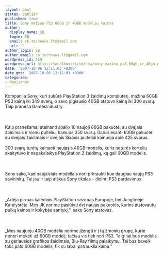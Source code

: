 ```yaml
---
layout: post
status: publish
published: true
title: Sony mažina PS3 60GB ir 40GB modelių kainas
author:
  display_name: SB
  login: SB
  email: sb.technews.lt@gmail.com
  url: ''
author_login: SB
author_email: sb.technews.lt@gmail.com
wordpress_id: 559
wordpress_url: http://localhost/site/new/sony_mazina_ps3_60gb_ir_40gb_modeliu_kainas/
date: '2007-10-06 12:11:03 +0300'
date_gmt: '2007-10-06 12:11:03 +0300'
categories:
- Naujienos
---
```

<p>Kompanija Sony, kuri sukūrė PlayStation 3 žaidimų kompiuterį, mažina 60GB PS3 kainą iki 349 svarų, o savo pigiausio 40GB atstovo kainą iki 300 svarų. Taip praneša GamesIndustry.<br />
<br><br />
<br>Kaip pranešama, ateinanti spalio 10 naujoji 60GB pakuotė, su dvejais žaidimais ir vienu pulteliu, kainuos 350 svarų. Dabar esanti 60GB pakuotė su dvejais žaidimais ir dvejais Sixaxis pulteliai kainuoja apie 425 svarus.<br />
<br>300 svarų turėtų kainuoti naujasis 40GB modelis, kuris neturės kortelių skaitytuvo ir nepakalaikys PlayStation 2 žaidimų, ką gali 60GB modelis.<br />
<br><br />
<br>Sony sako, kad naujaisiais modeliais nori pritraukti kuo daugiau naujų PS3 savininkų. Tai jau ir taip aiškus Sony tikslas – didinti PS3 pardavimus.<br />
<br><br />
<br>„Artėja pirmas kalėdinis PlayStation sezonas Europoje, bei Jungtinėje Karalystėje. Mes JK norime pasiūlyti dvi naujas pakuotės, kurios atstovautų puikų kainos ir kokybės santykį.“, sako Sony atstovas.<br />
<br><br />
<br>„Mes naujuoju 40GB modeliu norime įžengti ir į tą žmonių grupę, kurie nenori mokėti už 60GB modelį, tačiau vis tiek nori PS3. Taigi tai bus modelis su geriausios grafikos žaidimais, Blu-Ray filmų palaikymu. Tai bus beveik toks pats 60GB modelis, tik su labai patrauklia kaina.“<br />
<br></p>
